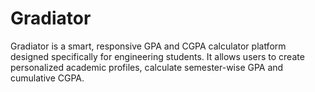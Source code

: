 # Gradiator
Gradiator is a smart, responsive GPA and CGPA calculator platform designed specifically for engineering students. It allows users to create personalized academic profiles, calculate semester-wise GPA and cumulative CGPA.
